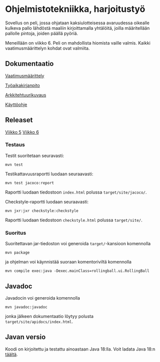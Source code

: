 # Ohjelmistotekniikka, harjoitustyö

Sovellus on peli, jossa ohjataan kaksiulotteisessa avaruudessa oikealle kulkeva pallo lähdöstä maaliin kirjoittamalla yhtälöitä, joilla määritellään pallolle pintoja, joiden päällä pyöriä.

Meneillään on viikko 6. Peli on mahdollista hiomista vaille valmis. Kaikki vaatimusmäärittelyn kohdat ovat valmiita.

## Dokumentaatio

[Vaatimusmäärittely](https://github.com/kbjakex/ot-harjoitystyo/blob/main/dokumentaatio/vaatimusmaarittely.md)

[Työaikakirjanpito](https://github.com/kbjakex/ot-harjoitystyo/blob/main/dokumentaatio/tyoaikakirjanpito.md)

[Arkkitehtuurikuvaus](https://github.com/kbjakex/ot-harjoitystyo/blob/main/dokumentaatio/arkitehtuuri.md)

[Käyttöohje](https://github.com/kbjakex/ot-harjoitystyo/blob/main/dokumentaatio/kayttoohje.md)

## Releaset

[Viikko 5](https://github.com/kbjakex/ot-harjoitystyo/releases/tag/viikko5)
[Viikko 6](https://github.com/kbjakex/ot-harjoitystyo/releases/tag/viikko6)

### Testaus

Testit suoritetaan seuravasti:

```console
mvn test
```

Testikattavuusraportti luodaan seuraavasti:

```console
mvn test jacoco:report
```
Raportti luodaan tiedostoon `index.html` polussa `target/site/jacoco/`.

Checkstyle-raportti luodaan seuraavasti:
```console
mvn jxr:jxr checkstyle:checkstyle
```
Raportti luodaan tiedostoon `checkstyle.html` polussa `target/site/`.

### Suoritus

Suoritettavan jar-tiedoston voi generoida `target/`-kansioon komennolla
```console
mvn package
```
ja ohjelman voi käynnistää suoraan komentoriviltä komennolla
```console
mvn compile exec:java -Dexec.mainClass=rollingball.ui.RollingBall
```

## Javadoc
Javadocin voi generoida komennolla
```console
mvn javadoc:javadoc
```
jonka jälkeen dokumentaatio löytyy polusta `target/site/apidocs/index.html`.

## Javan versio

Koodi on kirjoitettu ja testattu ainoastaan Java 18:lla. Voit ladata Java 18:n [täältä](https://jdk.java.net/18/).
